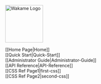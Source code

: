 <span class="float-right"><img src="/axsh/wakame-vdc/wiki/images/wakame-logo.png" alt="Wakame Logo" width="120" height="120"></span>
  
[[Home Page|Home]]   
[[Quick Start|Quick-Start]]   
[[Administrator Guide|Administrator-Guide]]   
[[API Reference|API-Reference]]   
[[CSS Ref Page1|first-css]]   
[[CSS Ref Page2|second-css]]   
